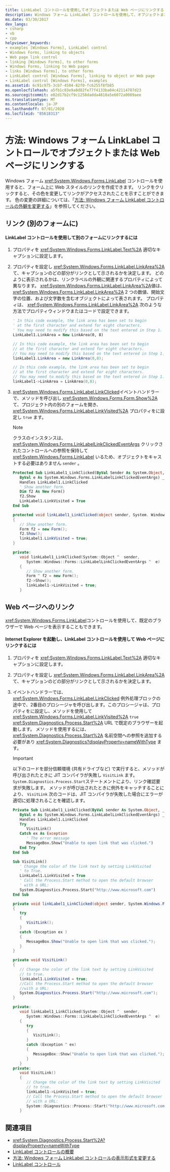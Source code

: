 ```yaml
---
title: LinkLabel コントロールを使用してオブジェクトまたは Web ページにリンクする
description: Windows フォーム LinkLabel コントロールを使用して、オブジェクトまたは web ページへの Web スタイルのリンクを作成する方法について説明します。
ms.date: 03/30/2017
dev_langs:
- csharp
- vb
- cpp
helpviewer_keywords:
- examples [Windows Forms], LinkLabel control
- Windows Forms, linking to objects
- Web page link control
- linking [Windows Forms], to other forms
- Windows Forms, linking to Web pages
- links [Windows Forms], to other forms
- LinkLabel control [Windows Forms], linking to object or Web page
- LinkLabel control [Windows Forms], examples
ms.assetid: 6c91c975-3cb7-4504-82f0-fc6255f8fb85
ms.openlocfilehash: a5fb1c03e9a8d82fe77f4133ba04c42114787d23
ms.sourcegitcommit: e02d17b2cf9c1258dadda4810a5e6072a0089aee
ms.translationtype: MT
ms.contentlocale: ja-JP
ms.lasthandoff: 07/01/2020
ms.locfileid: "85618313"
---
```

# <a name="how-to-link-to-an-object-or-web-page-with-the-windows-forms-linklabel-control"></a>方法: Windows フォーム LinkLabel コントロールでオブジェクトまたは Web ページにリンクする

Windows フォーム <xref:System.Windows.Forms.LinkLabel> コントロールを使用すると、フォーム上に Web スタイルのリンクを作成できます。 リンクをクリックすると、その色を変更してリンクがアクセスされたことを示すことができます。 色の変更の詳細については、「[方法: Windows フォーム LinkLabel コントロールの外観を変更する](how-to-change-the-appearance-of-the-windows-forms-linklabel-control.md)」を参照してください。

## <a name="linking-to-another-form"></a>リンク (別のフォームに)

#### <a name="to-link-to-another-form-with-a-linklabel-control"></a>LinkLabel コントロールを使用して別のフォームにリンクするには

1. プロパティを <xref:System.Windows.Forms.LinkLabel.Text%2A> 適切なキャプションに設定します。

2. プロパティを設定し <xref:System.Windows.Forms.LinkLabel.LinkArea%2A> て、キャプションのどの部分がリンクとして示されるかを決定します。 どのように表示されるかは、リンクラベルの外観に関連するプロパティによって異なります。 <xref:System.Windows.Forms.LinkLabel.LinkArea%2A>値は、 <xref:System.Windows.Forms.LinkLabel.LinkArea%2A> 2 つの数値、開始文字の位置、および文字数を含むオブジェクトによって表されます。 プロパティは、 <xref:System.Windows.Forms.LinkLabel.LinkArea%2A> 次のような方法でプロパティウィンドウまたはコードで設定できます。

    ```vb
    ' In this code example, the link area has been set to begin
    ' at the first character and extend for eight characters.
    ' You may need to modify this based on the text entered in Step 1.
    LinkLabel1.LinkArea = New LinkArea(0, 8)
    ```

    ```csharp
    // In this code example, the link area has been set to begin
    // at the first character and extend for eight characters.
    // You may need to modify this based on the text entered in Step 1.
    linkLabel1.LinkArea = new LinkArea(0,8);
    ```

    ```cpp
    // In this code example, the link area has been set to begin
    // at the first character and extend for eight characters.
    // You may need to modify this based on the text entered in Step 1.
    linkLabel1->LinkArea = LinkArea(0,8);
    ```

3. <xref:System.Windows.Forms.LinkLabel.LinkClicked>イベントハンドラーで、メソッドを呼び出し <xref:System.Windows.Forms.Form.Show%2A> て、プロジェクト内の別のフォームを開き、 <xref:System.Windows.Forms.LinkLabel.LinkVisited%2A> プロパティをに設定し `true` ます。

    > [!NOTE]
    > クラスのインスタンスは、 <xref:System.Windows.Forms.LinkLabelLinkClickedEventArgs> クリックされたコントロールへの参照を保持して <xref:System.Windows.Forms.LinkLabel> いるため、オブジェクトをキャストする必要はありません `sender` 。

    ```vb
    Protected Sub LinkLabel1_LinkClicked(ByVal Sender As System.Object, _
       ByVal e As System.Windows.Forms.LinkLabelLinkClickedEventArgs) _
       Handles LinkLabel1.LinkClicked
       ' Show another form.
       Dim f2 As New Form()
       f2.Show
       LinkLabel1.LinkVisited = True
    End Sub
    ```

    ```csharp
    protected void linkLabel1_LinkClicked(object sender, System. Windows.Forms.LinkLabelLinkClickedEventArgs e)
    {
       // Show another form.
       Form f2 = new Form();
       f2.Show();
       linkLabel1.LinkVisited = true;
    }
    ```

    ```cpp
    private:
       void linkLabel1_LinkClicked(System::Object ^  sender,
          System::Windows::Forms::LinkLabelLinkClickedEventArgs ^  e)
       {
          // Show another form.
          Form ^ f2 = new Form();
          f2->Show();
          linkLabel1->LinkVisited = true;
       }
    ```

## <a name="linking-to-a-web-page"></a>Web ページへのリンク

<xref:System.Windows.Forms.LinkLabel>コントロールを使用して、既定のブラウザーで Web ページを表示することもできます。

#### <a name="to-start-internet-explorer-and-link-to-a-web-page-with-a-linklabel-control"></a>Internet Explorer を起動し、LinkLabel コントロールを使用して Web ページにリンクするには

1. プロパティを <xref:System.Windows.Forms.LinkLabel.Text%2A> 適切なキャプションに設定します。

2. プロパティを設定し <xref:System.Windows.Forms.LinkLabel.LinkArea%2A> て、キャプションのどの部分がリンクとして示されるかを決定します。

3. イベントハンドラーでは、 <xref:System.Windows.Forms.LinkLabel.LinkClicked> 例外処理ブロックの途中で、2番目のプロシージャを呼び出します。このプロシージャは、プロパティをに設定し、メソッドを使用して <xref:System.Windows.Forms.LinkLabel.LinkVisited%2A> `true` <xref:System.Diagnostics.Process.Start%2A> URL で既定のブラウザーを起動します。 メソッドを使用するには、 <xref:System.Diagnostics.Process.Start%2A> 名前空間への参照を追加する必要があり <xref:System.Diagnostics?displayProperty=nameWithType> ます。

    > [!IMPORTANT]
    > 以下のコードを部分信頼環境 (共有ドライブなど) で実行すると、メソッドが呼び出されたときに JIT コンパイラが失敗し `VisitLink` ます。 `System.Diagnostics.Process.Start`ステートメントにより、リンク確認要求が失敗します。 メソッドが呼び出されたときに例外をキャッチすることにより、 `VisitLink` 次のコードは、JIT コンパイラが失敗した場合にエラーが適切に処理されることを確認します。

    ```vb
    Private Sub LinkLabel1_LinkClicked(ByVal sender As System.Object, _
       ByVal e As System.Windows.Forms.LinkLabelLinkClickedEventArgs) _
       Handles LinkLabel1.LinkClicked
       Try
          VisitLink()
       Catch ex As Exception
          ' The error message
          MessageBox.Show("Unable to open link that was clicked.")
       End Try
    End Sub

    Sub VisitLink()
       ' Change the color of the link text by setting LinkVisited
       ' to True.
       LinkLabel1.LinkVisited = True
       ' Call the Process.Start method to open the default browser
       ' with a URL:
       System.Diagnostics.Process.Start("http://www.microsoft.com")
    End Sub
    ```

    ```csharp
    private void linkLabel1_LinkClicked(object sender, System.Windows.Forms.LinkLabelLinkClickedEventArgs e)
    {
       try
       {
          VisitLink();
       }
       catch (Exception ex )
       {
          MessageBox.Show("Unable to open link that was clicked.");
       }
    }

    private void VisitLink()
    {
       // Change the color of the link text by setting LinkVisited
       // to true.
       linkLabel1.LinkVisited = true;
       //Call the Process.Start method to open the default browser
       //with a URL:
       System.Diagnostics.Process.Start("http://www.microsoft.com");
    }
    ```

    ```cpp
    private:
       void linkLabel1_LinkClicked(System::Object ^  sender,
          System::Windows::Forms::LinkLabelLinkClickedEventArgs ^  e)
       {
          try
          {
             VisitLink();
          }
          catch (Exception ^ ex)
          {
             MessageBox::Show("Unable to open link that was clicked.");
          }
       }
    private:
       void VisitLink()
       {
          // Change the color of the link text by setting LinkVisited
          // to true.
          linkLabel1->LinkVisited = true;
          // Call the Process.Start method to open the default browser
          // with a URL:
          System::Diagnostics::Process::Start("http://www.microsoft.com");
       }
    ```

## <a name="see-also"></a>関連項目

- <xref:System.Diagnostics.Process.Start%2A?displayProperty=nameWithType>
- [LinkLabel コントロールの概要](linklabel-control-overview-windows-forms.md)
- [方法: Windows フォーム LinkLabel コントロールの表示形式を変更する](how-to-change-the-appearance-of-the-windows-forms-linklabel-control.md)
- [LinkLabel コントロール](linklabel-control-windows-forms.md)
